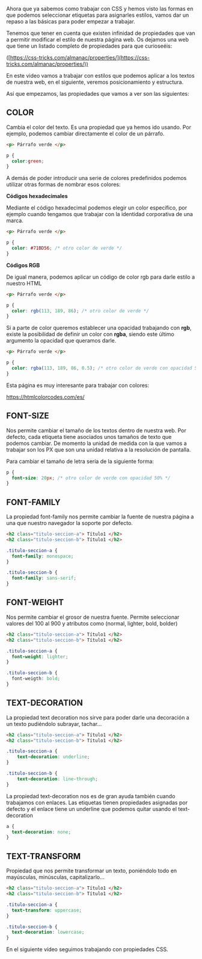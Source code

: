 Ahora que ya sabemos como trabajar con CSS y hemos visto las formas en que podemos seleccionar etiquetas para asignarles estilos, vamos dar un repaso a las básicas para poder empezar a trabajar.

Tenemos que tener en cuenta que existen infinidad de propiedades que van a permitir modificar el estilo de nuestra página web. Os dejamos una web que tiene un listado completo de propiedades para que curioseéis:


([https://css-tricks.com/almanac/properties/](https://css-tricks.com/almanac/properties/))


En este video vamos a trabajar con estilos que podemos aplicar a los textos de nuestra web, en el siguiente, veremos posicionamiento y estructura.

Así que empezamos, las propiedades que vamos a ver son las siguientes:

## COLOR

Cambia el color del texto. Es una propiedad que ya hemos ido usando. Por ejemplo, podemos cambiar directamente el color de un párrafo.

```html
<p> Párrafo verde </p>
```

```css
p {
  color:green;
} 
```

A demás de poder introducir una serie de colores predefinidos podemos utilizar otras formas de nombrar esos colores:

**Códigos hexadecimales**

Mediante el código hexadecimal podemos elegir un color específico, por ejemplo cuando tengamos que trabajar con la identidad corporativa de una marca.

```html
<p> Párrafo verde </p>
```

```css
p {
  color: #71BD56; /* otro color de verde */
} 
```

**Códigos RGB**

De igual manera, podemos aplicar un código de color rgb para darle estilo a nuestro HTML

 

```html
<p> Párrafo verde </p>
```

```css
p {
  color: rgb(113, 189, 86); /* otro color de verde */
} 
```

 

Si a parte de color queremos establecer una opacidad trabajando con **rgb**, existe la posibilidad de definir un color con **rgba**, siendo este último argumento la opacidad que queramos darle.

 

```html
<p> Párrafo verde </p>
```

```css
p {
  color: rgba(113, 189, 86, 0.5); /* otro color de verde con opacidad 50% */
} 
```

 

Esta página es muy interesante para trabajar con colores: 


https://htmlcolorcodes.com/es/


## FONT-SIZE

Nos permite cambiar el tamaño de los textos dentro de nuestra web. Por defecto, cada etiqueta tiene asociados unos tamaños de texto que podemos cambiar. De momento la unidad de medida con la que vamos a trabajar son los PX que son una unidad relativa a la resolución de pantalla.

Para cambiar el tamaño de letra sería de la siguiente forma:

```css
p {
  font-size: 20px; /* otro color de verde con opacidad 50% */
} 
```

 

## FONT-FAMILY

La propiedad font-family nos permite cambiar la fuente de nuestra página a una que nuestro navegador la soporte por defecto.

```html
<h2 class="titulo-seccion-a"> Título1 </h2>
<h2 class="titulo-seccion-b"> Título1 </h2>
```

```css
.titulo-seccion-a {
  font-family: monospace;
} 

.titulo-seccion-b {
  font-family: sans-serif;
}
```

 

## FONT-WEIGHT

Nos permite cambiar el grosor de nuestra fuente. Permite seleccionar valores del 100 al 900 y atributos como (normal, lighter, bold, bolder)

```html
<h2 class="titulo-seccion-a"> Título1 </h2>
<h2 class="titulo-seccion-b"> Título1 </h2>
```

```css
.titulo-seccion-a {
  font-weight: lighter;
} 

.titulo-seccion-b {
  font-weigth: bold;
}
```

 

## TEXT-DECORATION

La propiedad text decoration nos sirve para poder darle una decoración a un texto pudiéndolo subrayar, tachar…

```html
<h2 class="titulo-seccion-a"> Título1 </h2>
<h2 class="titulo-seccion-b"> Título1 </h2>
```

```css
.titulo-seccion-a {
	text-decoration: underline;
} 

.titulo-seccion-b {
	text-decoration: line-through;
}
```

 

La propiedad text-decoration nos es de gran ayuda también cuando trabajamos con enlaces. Las etiquetas tienen propiedades asignadas por defecto y el enlace tiene un underline que podemos quitar usando el text-decoration

```css
a {
  text-decoration: none;
} 
```

 

## TEXT-TRANSFORM

Propiedad que nos permite transformar un texto, poniéndolo todo en mayúsculas, minúsculas, capitalizarlo…

```html
<h2 class="titulo-seccion-a"> Título1 </h2>
<h2 class="titulo-seccion-b"> Título1 </h2>
```

```css
.titulo-seccion-a {
  text-transform: uppercase;
} 

.titulo-seccion-b {
  text-decoration: lowercase;
}
```

 

En el siguiente vídeo seguimos trabajando con propiedades CSS.

